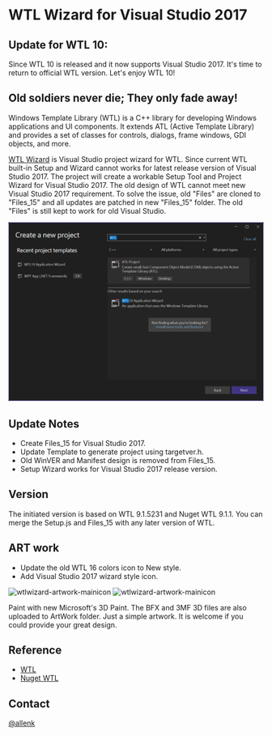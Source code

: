 # WTL Wizard for Visual Studio 2017
## Update for WTL 10:
Since WTL 10 is released and it now supports Visual Studio 2017.
It's time to return to official WTL version. Let's enjoy WTL 10!

## Old soldiers never die; They only fade away!

Windows Template Library (WTL) is a C++ library for developing Windows applications and UI components. It extends ATL (Active Template Library) and provides a set of classes for controls, dialogs, frame windows, GDI objects, and more.

[WTL Wizard](https://github.com/allenk/WTL-Wizard-VS2017) is Visual Studio project wizard for WTL. Since current WTL built-in Setup and Wizard cannot works for latest release version of Visual Studio 2017.  The project will create a workable Setup Tool and Project Wizard for Visual Studio 2017.
The old design of WTL cannot meet new Visual Studio 2017 requirement. To solve the issue, old "Files" are cloned to "Files_15" and all updates are patched in new "Files_15" folder. The old "Files" is still kept to work for old Visual Studio.

![wtlwizard-feed-screenshot](https://github.com/allenk/WTL-Wizard-VS2017/raw/master/Artwork/WTLWizardDialog.png)

## Update Notes
* Create Files_15 for Visual Studio 2017.
* Update Template to generate project using targetver.h.
* Old WinVER and Manifest design is removed from Files_15. 
* Setup Wizard works for Visual Studio 2017 release version.

## Version
The initiated version is based on WTL 9.1.5231 and Nuget WTL 9.1.1.
You can merge the Setup.js and Files_15 with any later version of WTL.

## ART work
* Update the old WTL 16 colors icon to New style.
* Add Visual Studio 2017 wizard style icon.

<img src="https://github.com/allenk/WTL-Wizard-VS2017/raw/master/Artwork/wtl_icon_snapshot_00.png" alt="wtlwizard-artwork-mainicon" width="250">
<img src="https://github.com/allenk/WTL-Wizard-VS2017/raw/master/Artwork/WTLSimple.png" alt="wtlwizard-artwork-mainicon" width="250">

Paint with new Microsoft's 3D Paint. The BFX and 3MF 3D files are also uploaded to ArtWork folder.
Just a simple artwork. It is welcome if you could provide your great design.

## Reference
* [WTL](https://sourceforge.net/projects/wtl/)
* [Nuget WTL](https://www.nuget.org/packages/wtl/)

## Contact
 [@allenk](https://github.com/allenk)
 
